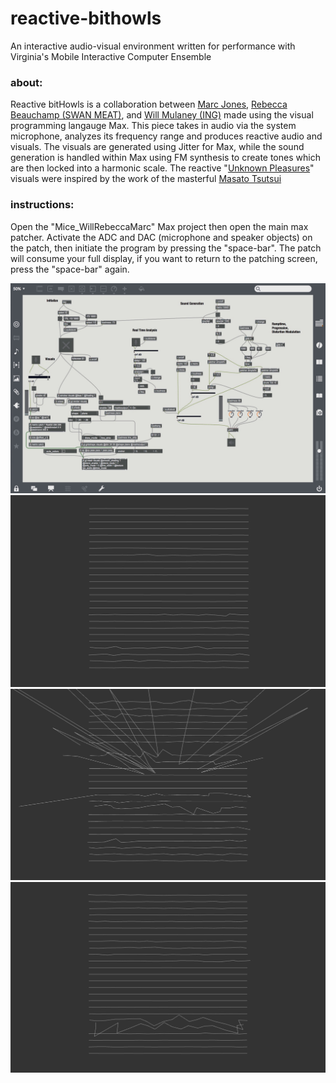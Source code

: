 # reactive-bithowls
An interactive audio-visual environment written for performance with Virginia's Mobile Interactive Computer Ensemble

### about:
Reactive bitHowls is a collaboration between [Marc Jones](https://soundcloud.com/marcjones-67394036), [Rebecca Beauchamp (SWAN MEAT)](https://soundcloud.com/rebabeauchamp), and [Will Mulaney (ING)](https://www.facebook.com/ingthebandfromvirginia/?pnref=story.unseen-section) made using the visual programming langauge Max. This piece takes in audio via the system microphone, analyzes its frequency range and produces reactive audio and visuals. The visuals are generated using Jitter for Max, while the sound generation is handled within Max using FM synthesis to create tones which are then locked into a harmonic scale. The reactive "[Unknown Pleasures](https://en.wikipedia.org/wiki/Unknown_Pleasures)" visuals were inspired by the work of the masterful [Masato Tsutsui](http://adsr.jp)


### instructions:
Open the "Mice_WillRebeccaMarc" Max project then open the main max patcher. Activate the ADC and DAC (microphone and speaker objects) on the patch, then initiate the program by pressing the "space-bar". The patch will consume your full display, if you want to return to the patching screen, press the "space-bar" again. 



![alt tag](https://github.com/marcjones-io/reactive-bithowls/blob/master/screenshots/maxpat%20screenshot.jpeg)
![alt tag](https://github.com/marcjones-io/reactive-bithowls/blob/master/screenshots/bithowl%20screenshot1.png)
![alt tag](https://github.com/marcjones-io/reactive-bithowls/blob/master/screenshots/bithowl%20screenshot2.png)
![alt tag](https://github.com/marcjones-io/reactive-bithowls/blob/master/screenshots/bithowl%20screenshot4.png)
